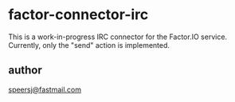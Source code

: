 factor-connector-irc
================

This is a work-in-progress IRC connector for the Factor.IO service. Currently, only the "send" action is implemented.


author
------
speersj@fastmail.com

